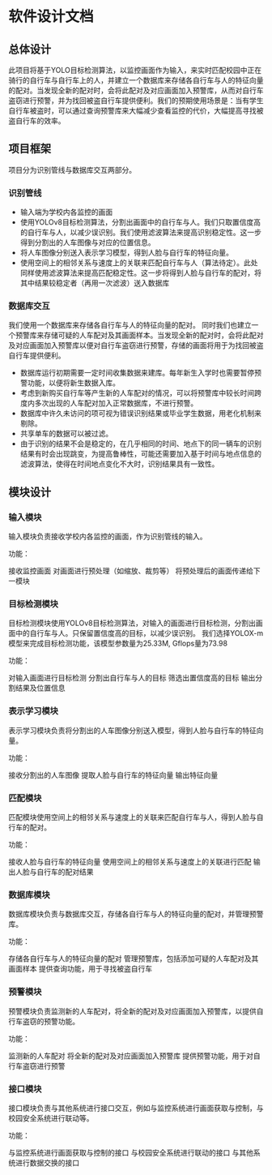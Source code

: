 # 软件设计文档

## 总体设计
此项目将基于YOLO目标检测算法，以监控画面作为输入，来实时匹配校园中正在骑行的自行车与自行车上的人，并建立一个数据库来存储各自行车与人的特征向量的配对。当发现全新的配对时，会将此配对及对应画面加入预警库，从而对自行车盗窃进行预警，并为找回被盗自行车提供便利。我们的预期使用场景是：当有学生自行车被盗时，可以通过查询预警库来大幅减少查看监控的代价，大幅提高寻找被盗自行车的效率。



## 项目框架
项目分为识别管线与数据库交互两部分。
### 识别管线
- 输入端为学校内各监控的画面
- 使用YOLOv8目标检测算法，分割出画面中的自行车与人。我们只取置信度高的自行车与人，以减少误识别。我们使用滤波算法来提高识别稳定性。这一步得到分割出的人车图像与对应的位置信息。
- 将人车图像分别送入表示学习模型，得到人脸与自行车的特征向量。
- 使用空间上的相邻关系与速度上的关联来匹配自行车与人（算法待定）。此处同样使用滤波算法来提高匹配稳定性。这一步将得到人脸与自行车的配对，将其中结果较稳定者（再用一次滤波）送入数据库

### 数据库交互
我们使用一个数据库来存储各自行车与人的特征向量的配对。
同时我们也建立一个预警库来存储可疑的人车配对及其画面样本。当发现全新的配对时，会将此配对及对应画面加入预警库以便对自行车盗窃进行预警，存储的画面将用于为找回被盗自行车提供便利。


- 数据库运行初期需要一定时间收集数据来建库。每年新生入学时也需要暂停预警功能，以便将新生数据入库。
- 考虑到新购买自行车等产生新的人车配对的情况，可以将预警库中较长时间跨度内多次出现的人车配对加入正常数据库，不进行预警。
- 数据库中许久未访问的项可视为错误识别结果或毕业学生数据，用老化机制来剔除。
- 共享单车的数据可以被过滤。
- 由于识别的结果不会是稳定的，在几乎相同的时间、地点下的同一辆车的识别结果有时会出现跳变，为提高鲁棒性，可能还需要加入基于时间与地点信息的滤波算法，使得在时间地点变化不大时，识别结果具有一致性。



## 模块设计
### 输入模块
输入模块负责接收学校内各监控的画面，作为识别管线的输入。

功能：

接收监控画面
对画面进行预处理（如缩放、裁剪等）
将预处理后的画面传递给下一模块



### 目标检测模块
目标检测模块使用YOLOv8目标检测算法，对输入的画面进行目标检测，分割出画面中的自行车与人。只保留置信度高的目标，以减少误识别。
我们选择YOLOX-m模型来完成目标检测功能，该模型参数量为25.33M, Gflops量为73.98

功能：

对输入画面进行目标检测
分割出自行车与人的目标
筛选出置信度高的目标
输出分割结果及位置信息



### 表示学习模块
表示学习模块负责将分割出的人车图像分别送入模型，得到人脸与自行车的特征向量。

功能：

接收分割出的人车图像
提取人脸与自行车的特征向量
输出特征向量



### 匹配模块
匹配模块使用空间上的相邻关系与速度上的关联来匹配自行车与人，得到人脸与自行车的配对。

功能：

接收人脸与自行车的特征向量
使用空间上的相邻关系与速度上的关联进行匹配
输出人脸与自行车的配对结果




### 数据库模块
数据库模块负责与数据库交互，存储各自行车与人的特征向量的配对，并管理预警库。

功能：

存储各自行车与人的特征向量的配对
管理预警库，包括添加可疑的人车配对及其画面样本
提供查询功能，用于寻找被盗自行车



### 预警模块
预警模块负责监测新的人车配对，将全新的配对及对应画面加入预警库，以提供自行车盗窃的预警功能。

功能：

监测新的人车配对
将全新的配对及对应画面加入预警库
提供预警功能，用于对自行车盗窃进行预警



### 接口模块
接口模块负责与其他系统进行接口交互，例如与监控系统进行画面获取与控制，与校园安全系统进行联动等。

功能：

与监控系统进行画面获取与控制的接口
与校园安全系统进行联动的接口
与其他系统进行数据交换的接口







